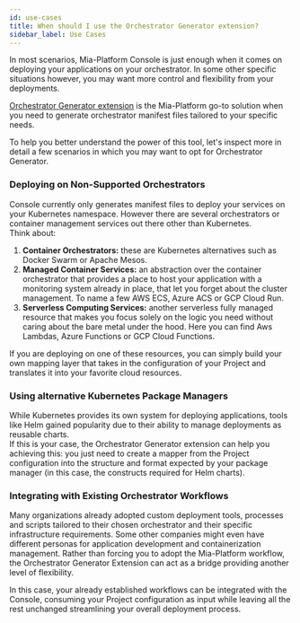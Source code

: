 ```yaml
---
id: use-cases
title: When should I use the Orchestrator Generator extension?
sidebar_label: Use Cases
---
```


In most scenarios, Mia-Platform Console is just enough when it comes on deploying your applications on your orchestrator. In some other specific situations however, you may want more control and flexibility from your deployments.

[Orchestrator Generator extension](/console/company-configuration/providers/extensions/orchestrator-generator/overview.mdx) is the Mia-Platform go-to solution when you need to generate orchestrator manifest files tailored to your specific needs. 

To help you better understand the power of this tool, let's inspect more in detail a few scenarios in which you may want to opt for Orchestrator Generator.

### Deploying on Non-Supported Orchestrators

Console currently only generates manifest files to deploy your services on your Kubernetes namespace. However there are several orchestrators or container management services out there other than Kubernetes.  
Think about:

1. **Container Orchestrators:** these are Kubernetes alternatives such as Docker Swarm or Apache Mesos.
1. **Managed Container Services:** an abstraction over the container orchestrator that provides a place to host your application with a monitoring system already in place, that let you forget about the cluster management. To name a few AWS ECS, Azure ACS or GCP Cloud Run.
1. **Serverless Computing Services:** another serverless fully managed resource that makes you focus solely on the logic you need without caring about the bare metal under the hood. Here you can find Aws Lambdas, Azure Functions or GCP Cloud Functions.

If you are deploying on one of these resources, you can simply build your own mapping layer that takes in the configuration of your Project and translates it into your favorite cloud resources.

### Using alternative Kubernetes Package Managers

While Kubernetes provides its own system for deploying applications, tools like Helm gained popularity due to their ability to manage deployments as reusable charts.  
If this is your case, the Orchestrator Generator extension can help you achieving this: you just need to create a mapper from the Project configuration into the structure and format expected by your package manager (in this case, the constructs required for Helm charts).

### Integrating with Existing Orchestrator Workflows

Many organizations already adopted custom deployment tools, processes and scripts tailored to their chosen orchestrator and their specific infrastructure requirements. Some other companies might even have different personas for application development and containerization management. Rather than forcing you to adopt the Mia-Platform workflow, the Orchestrator Generator Extension can act as a bridge providing another level of flexibility.

In this case, your already established workflows can be integrated with the Console, consuming your Project configuration as input while leaving all the rest unchanged streamlining your overall deployment process.
